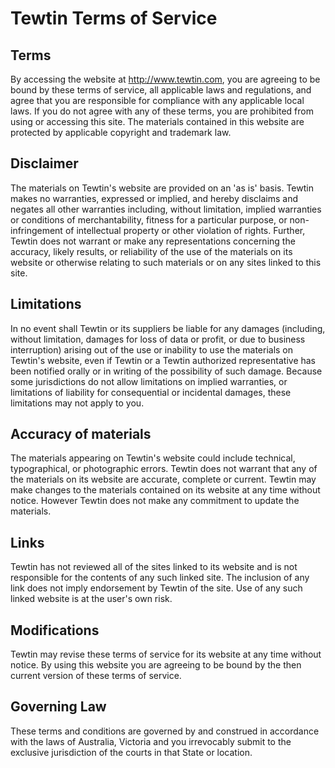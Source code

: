 # Tewtin Terms of Service

## Terms

By accessing the website at http://www.tewtin.com, you are agreeing to be
bound by these terms of service, all applicable laws and regulations, and
agree that you are responsible for compliance with any applicable local laws.
If you do not agree with any of these terms, you are prohibited from using or
accessing this site. The materials contained in this website are protected by
applicable copyright and trademark law.


## Disclaimer

  
The materials on Tewtin's website are provided on an 'as is' basis. Tewtin
makes no warranties, expressed or implied, and hereby disclaims and negates
all other warranties including, without limitation, implied warranties or
conditions of merchantability, fitness for a particular purpose, or
non-infringement of intellectual property or other violation of rights.
Further, Tewtin does not warrant or make any representations concerning the
accuracy, likely results, or reliability of the use of the materials on its
website or otherwise relating to such materials or on any sites linked to
this site.

## Limitations

In no event shall Tewtin or its suppliers be liable for any damages
(including, without limitation, damages for loss of data or profit, or due
to business interruption) arising out of the use or inability to use the
materials on Tewtin's website, even if Tewtin or a Tewtin authorized
representative has been notified orally or in writing of the possibility of
such damage. Because some jurisdictions do not allow limitations on implied
warranties, or limitations of liability for consequential or incidental
damages, these limitations may not apply to you.

## Accuracy of materials

The materials appearing on Tewtin's website could include technical,
typographical, or photographic errors. Tewtin does not warrant that any of
the materials on its website are accurate, complete or current. Tewtin may
make changes to the materials contained on its website at any time without
notice. However Tewtin does not make any commitment to update the
materials.

## Links

Tewtin has not reviewed all of the sites linked to its website and is not
responsible for the contents of any such linked site. The inclusion of any
link does not imply endorsement by Tewtin of the site. Use of any such linked
website is at the user's own risk.

## Modifications

Tewtin may revise these terms of service for its website at any time
without notice. By using this website you are agreeing to be bound by the
then current version of these terms of service.

## Governing Law

These terms and conditions are governed by and construed in accordance with
the laws of Australia, Victoria and you irrevocably submit to the exclusive
jurisdiction of the courts in that State or location.
